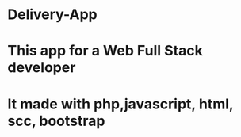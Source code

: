 # Delivery-App
# This app for a Web Full Stack developer
# It made with php,javascript, html, scc, bootstrap
